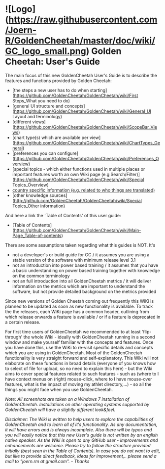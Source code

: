 # ![Logo] (https://raw.githubusercontent.com/Joern-R/GoldenCheetah/master/doc/wiki/GC_logo_small.png) Golden Cheetah: User's Guide 


The main focus of this new GoldenCheetah User's Guide is to describe the features and functions provided by Golden Cheetah:
* [the steps a new user has to do when starting](https://github.com/GoldenCheetah/GoldenCheetah/wiki/First Steps_What you need to do)
* [general UI structure and concepts]
(https://github.com/GoldenCheetah/GoldenCheetah/wiki/General_UI Layout and terminology)
* [different views]
(https://github.com/GoldenCheetah/GoldenCheetah/wiki/ScopeBar_Views)
* [chart type(s) which are available per view]
(https://github.com/GoldenCheetah/GoldenCheetah/wiki/ChartTypes_General)
* [preferences you can configure] (https://github.com/GoldenCheetah/GoldenCheetah/wiki/Preferences_Overview)
* [special topics - which either functions used in multiple places or important features worth an own Wiki page (e.g Search/Filter)] (https://github.com/GoldenCheetah/GoldenCheetah/wiki/Special Topics_Overview)
* [country specific information (e.g. related to who things are translated)](https://github.com/GoldenCheetah/GoldenCheetah/wiki/Translation_GeneralInformation)
* [other knowledge sources](http://github.com/GoldenCheetah/GoldenCheetah/wiki/Special Topics_Other information)

And here a link the 'Table of Contents' of this user guide:

* [Table of Contents] (https://github.com/GoldenCheetah/GoldenCheetah/wiki/Main-Page_Table-of-contents)

There are some assumptions taken regarding what this guides is NOT. It's
* not a developer's or build guide for GC / it assumes you are using a stable version of the software with minimum release level 3.1
* not an introduction into power based training / it assumes that you have a basic understanding on power based training together with knowledge on the common terminology
* not an full introduction into all GoldenCheetah metrics / it will deliver information on the metrics which are important to understand the software, but not provide detailed background on the metrics provided

Since new versions of Golden Cheetah coming out frequently this WiKi is planned to be updated as soon as new functionality is available. To track the the releases, each WiKi page has a common header, outlining from which release onwards a feature is available / or if a feature is deprecated in a certain release.

For first time users of GoldenCheetah we recommended to at least 'flip-through' the whole Wiki - ideally with GoldenCheetah running in a second window and make yourself familiar with the concepts and features. Once you have done this, use the WiKi to re-visit specific details and concepts which you are using in GoldenCheetah. Most of the GoldenCheetah functionality is very straight forward and self-explanatory. This Wiki will not elaborate on these functions in broad details (everyone of you knows how to select of file for upload, so no need to explain this here) - but the Wiki aims to cover special features related to such features - such as (where to I have context menus on (right) mouse-click, where to I have mouse-over features, what is the impact of moving my athlet directory,...) - so all the things you might face when you use GoldenCheetah.

_Note: All screenhots are taken on a Windows 7 installation of GoldenCheetah. Installations on other operating systems supported by GoldenCheetah will have a slightly different look&feel._

_Disclaimer: The Wiki is written to help users to explore the capabilities of GoldenCheetah and to learn all of it's functionality. As any documentation, it will have errors and is always incomplete. Also there will be typos and you will easily notice that this new User's guide is not written by an english native speaker. As the Wiki is open to any GitHub user - improvements and enhancements are welcome. Please try to follow the structure provided initially (best seen in the Table of Contents). In case you do not want to edit, but like to provide direct feedback, ideas for improvement,.. please send a mail to "joern.rm at gmail.com". - Thanks_ 



